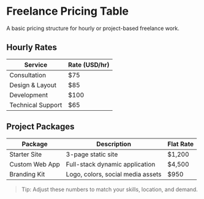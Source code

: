 # Freelance Pricing Table

A basic pricing structure for hourly or project-based freelance work.

## Hourly Rates

| Service              | Rate (USD/hr) |
|----------------------|---------------|
| Consultation         | $75           |
| Design & Layout      | $85           |
| Development          | $100          |
| Technical Support    | $65           |

## Project Packages

| Package         | Description                         | Flat Rate |
|----------------|-------------------------------------|-----------|
| Starter Site    | 3-page static site                  | $1,200    |
| Custom Web App  | Full-stack dynamic application      | $4,500    |
| Branding Kit    | Logo, colors, social media assets   | $950      |

> Tip: Adjust these numbers to match your skills, location, and demand.
